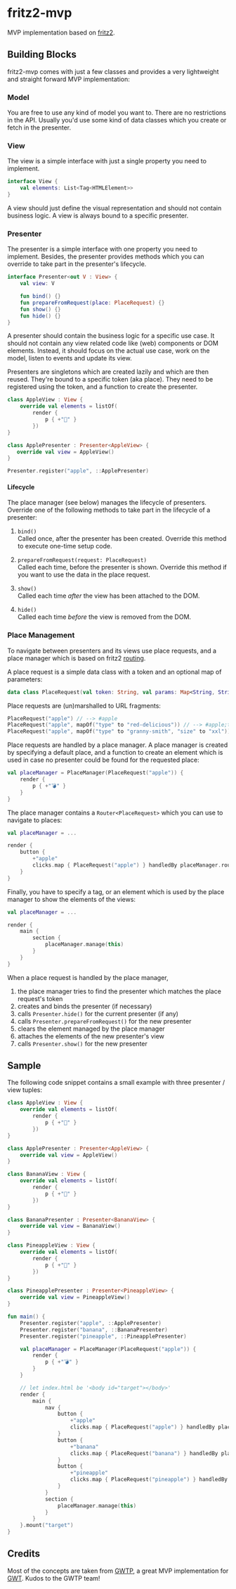 # fritz2-mvp

MVP implementation based on [fritz2](https://www.fritz2.dev/).

## Building Blocks

fritz2-mvp comes with just a few classes and provides a very lightweight and straight forward MVP implementation:

### Model

You are free to use any kind of model you want to. There are no restrictions in the API. Usually you'd use some kind 
of data classes which you create or fetch in the presenter. 

### View

The view is a simple interface with just a single property you need to implement.

```kotlin
interface View {
    val elements: List<Tag<HTMLElement>>
}
``` 

A view should just define the visual representation and should not contain business logic. A view is always bound to a specific presenter.

### Presenter

The presenter is a simple interface with one property you need to implement. Besides, the presenter provides methods 
which you can override to take part in the presenter's lifecycle.  

```kotlin
interface Presenter<out V : View> {
    val view: V

    fun bind() {}
    fun prepareFromRequest(place: PlaceRequest) {}
    fun show() {}
    fun hide() {}
}
``` 

A presenter should contain the business logic for a specific use case. It should not contain any view related code
like (web) components or DOM elements. Instead, it should focus on the actual use case, work on the model, listen to
events and update its view.

Presenters are singletons which are created lazily and which are then reused. They're bound to a specific token 
(aka place). They need to be registered using the token, and a function to create the presenter.

```kotlin
class AppleView : View {
    override val elements = listOf(
        render {
            p { +"🍎" }
        })
}

class ApplePresenter : Presenter<AppleView> {
   override val view = AppleView()
}

Presenter.register("apple", ::ApplePresenter)
```

#### Lifecycle

The place manager (see below) manages the lifecycle of presenters. Override one of the following methods to take part 
in the lifecycle of a presenter: 

1. `bind()`  
    Called once, after the presenter has been created. Override this method to execute one-time setup code.
    
1. `prepareFromRequest(request: PlaceRequest)`  
    Called each time, before the presenter is shown. Override this method if you want to use the data in the 
    place request.

1. `show()`  
    Called each time *after* the view has been attached to the DOM.

1. `hide()`  
    Called each time *before* the view is removed from the DOM.

### Place Management

To navigate between presenters and its views use place requests, and a place manager which is based on 
fritz2 [routing](https://docs.fritz2.dev/Routing.html).

A place request is a simple data class with a token and an optional map of parameters:

```kotlin
data class PlaceRequest(val token: String, val params: Map<String, String> = mapOf())
```

Place requests are (un)marshalled to URL fragments:

```kotlin
PlaceRequest("apple") // --> #apple
PlaceRequest("apple", mapOf("type" to "red-delicious")) // --> #apple;type=red-delicious
PlaceRequest("apple", mapOf("type" to "granny-smith", "size" to "xxl")) // --> #apple;type=granny-smith;size=xxl 
``` 

Place requests are handled by a place manager. A place manager is created by specifying a default place, and 
a function to create an element which is used in case no presenter could be found for the requested place:

```kotlin
val placeManager = PlaceManager(PlaceRequest("apple")) {
    render {
        p { +"💣" }
    }
}
```

The place manager contains a `Router<PlaceRequest>` which you can use to navigate to places:

```kotlin
val placeManager = ...

render {
    button {
        +"apple"
        clicks.map { PlaceRequest("apple") } handledBy placeManager.router.navTo
    }
}
```

Finally, you have to specify a tag, or an element which is used by the place manager to show the elements of the views:

```kotlin
val placeManager = ...

render {
    main {
        section {
            placeManager.manage(this)
        }
    }
}
```  
  
When a place request is handled by the place manager, 

1. the place manager tries to find the presenter which matches the place request's token
1. creates and binds the presenter (if necessary)
1. calls `Presenter.hide()` for the current presenter (if any)
1. calls `Presenter.prepareFromRequest()` for the new presenter
1. clears the element managed by the place manager
1. attaches the elements of the new presenter's view
1. calls `Presenter.show()` for the new presenter

## Sample

The following code snippet contains a small example with three presenter / view tuples:

```kotlin
class AppleView : View {
    override val elements = listOf(
        render {
            p { +"🍎" }
        })
}

class ApplePresenter : Presenter<AppleView> {
    override val view = AppleView()
}

class BananaView : View {
    override val elements = listOf(
        render {
            p { +"🍌" }
        })
}

class BananaPresenter : Presenter<BananaView> {
    override val view = BananaView()
}

class PineappleView : View {
    override val elements = listOf(
        render {
            p { +"🍍" }
        })
}

class PineapplePresenter : Presenter<PineappleView> {
    override val view = PineappleView()
}

fun main() {
    Presenter.register("apple", ::ApplePresenter)
    Presenter.register("banana", ::BananaPresenter)
    Presenter.register("pineapple", ::PineapplePresenter)

    val placeManager = PlaceManager(PlaceRequest("apple")) {
        render {
            p { +"💣" }
        }
    }

    // let index.html be '<body id="target"></body>'
    render {
        main {
            nav {
                button {
                    +"apple"
                    clicks.map { PlaceRequest("apple") } handledBy placeManager.router.navTo
                }
                button {
                    +"banana"
                    clicks.map { PlaceRequest("banana") } handledBy placeManager.router.navTo
                }
                button {
                    +"pineapple"
                    clicks.map { PlaceRequest("pineapple") } handledBy placeManager.router.navTo
                }
            }
            section {
                placeManager.manage(this)
            }
        }
    }.mount("target")
}
```

## Credits

Most of the concepts are taken from [GWTP](https://github.com/ArcBees/GWTP), a great MVP implementation for [GWT](http://www.gwtproject.org/). Kudos to the GWTP team!
